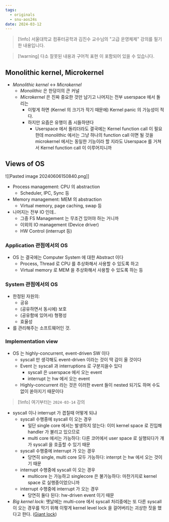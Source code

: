 ```yaml
---
tags:
  - originals
  - snu-aos24s
date: 2024-03-12
---
```

> [!info] 서울대학교 컴퓨터공학과 김진수 교수님의 "고급 운영체제" 강의를 필기한 내용입니다.

> [!warning] 다소 잘못된 내용과 구어적 표현 이 포함되어 있을 수 있습니다.

## Monolithic kernel, Microkernel

- *Monolithic kernel* <-> *Microkernel*
	- *Monolithic* 은 한덩이의 큰 커널
	- *Microkernel* 은 진짜 중요한 것만 남기고 나머지는 전부 userspace 에서 돌리는
		- 이렇게 하면 (Kernel 의 크기가 작기 때문에) Kernel panic 의 가능성이 적다.
		- 하지만 요즘은 유행이 좀 시들하댄다
			- Userspace 에서 돌리더라도 결국에는 Kernel function call 이 필요한데 monolithic 에서는 그냥 하나의 function call 이면 될 것을 microkernel 에서는 동일한 기능이라 할 지라도 Userspace 를 거쳐서 Kernel function call 이 이루어지니까

## Views of OS

![[Pasted image 20240606150840.png]]

- Process management: CPU 의 abstraction
	- Scheduler, IPC, Sync 등
- Memory management: MEM 의 abstraction
	- Virtual memory, page caching, swap 등
- 나머지는 전부 IO 인데..
	- 그중 FS Management 는 무조건 있어야 하는 거니까
	- 이외의 IO management (Device driver)
	- HW Control (interrupt 등)

### Application 관점에서의 OS

- OS 는 결국에는 Computer System 에 대한 Abstract 이다
	- Process, Thread 로 CPU 를 추상화해서 사용할 수 있도록 하고
	- Virtual memory 로 MEM 을 추상화해서 사용할 수 있도록 하는 등

### System 관점에서의 OS

- 한정된 자원의:
	- 공유
	- (공유하면서 동시에) 보호
	- (공유함에 있어서) 형평성
	- 효율성
- 를 관리해주는 소프트웨어인 것.

### Implementation view

- OS 는 highly-concurrent, event-driven SW 이다
	- syscall 만 생각해도 event-driven 이라는 것이 딱 감이 올 것이다
	- Event 는 syscall 과 interruptions 로 구분지을수 있다
		- syscall 은 userspace 에서 오는 event
		- interrupt 는 hw 에서 오는 event
	- Highly-concurrent 라는 것은 이러한 event 들이 nested 되기도 하며 수도 없이 쏟아지기 때문이다

> [!info] 여기부터는 `2024-03-14` 강의

- syscall 이나 interrupt 가 겹칠때 어떻게 되냐
	- syscall 수행중에 syscall 이 오는 경우
		- 일단 single core 에서는 발생하지 않는다: 이미 kernel space 로 진입해 handler 가 불리고 있으므로
		- multi core 에서는 가능하다: 다른 코어에서 user space 로 실행되다가 걔가 syscall 을 호출할 수 있기 때문
	- syscall 수행중에 interrupt 가 오는 경우
		- 당연히 single, multi core 모두 가능하다: interrpt 는 hw 에서 오는 것이기 때문
	- interrupt 수행중에 syscall 이 오는 경우
		- multicore 는 가능하고 singlecore 은 불가능하다: 마찬가지로 kernel space 로 실행중이었으니까
	- interrupt 수행중에 interrupt 가 오는 경우
		- 당연히 둘다 된다: hw-driven event 이기 때문
- *Big kernel lock*: 옛날에는 multi-core 에서 syscall 처리중에는 또 다른 syscall 이 오는 경우를 막기 위해 이렇게 kernel level lock 을 걸어버리는 괴상한 짓을 했다고 한다. ([Giant lock](https://en.wikipedia.org/wiki/Giant_lock))